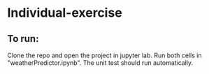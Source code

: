 # Individual-exercise

## To run:
Clone the repo and open the project in jupyter lab. Run both cells in "weatherPredictor.ipynb". The unit test should run automatically.
